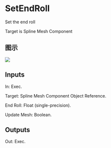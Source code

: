 # SetEndRoll

Set the end roll

Target is Spline Mesh Component

## 图示

![]($-20221218-21015788.png)

## Inputs

In: Exec.

Target: Spline Mesh Component Object Reference.

End Roll: Float (single-precision).

Update Mesh: Boolean.  

## Outputs

Out: Exec.

